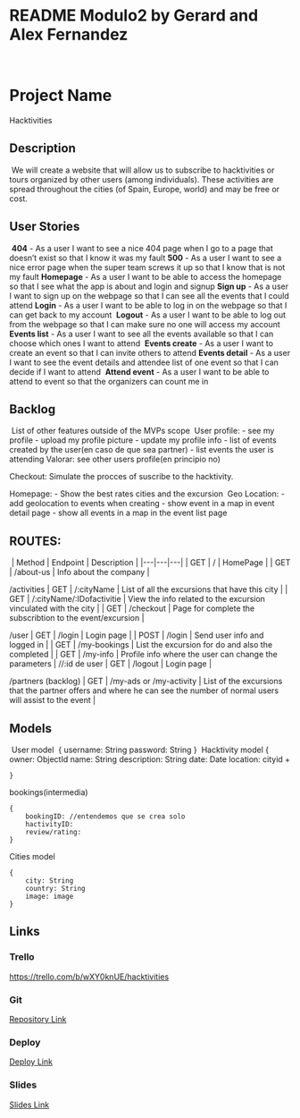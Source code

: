 # README Modulo2 by Gerard and Alex Fernandez
​
# Project Name

Hacktivities
​
## Description
​
We will create a website that will allow us to subscribe to hacktivities or tours organized by other users (among individuals). These activities are spread throughout the cities (of Spain, Europe, world) and may be free or cost.
​
## User Stories
​
**404** - As a user I want to see a nice 404 page when I go to a page that doesn’t exist so that I know it was my fault
​
**500** - As a user I want to see a nice error page when the super team screws it up so that I know that is not my fault
​
**Homepage** - As a user I want to be able to access the homepage so that I see what the app is about and login and signup
​
**Sign up** - As a user I want to sign up on the webpage so that I can see all the events that I could attend
​
**Login** - As a user I want to be able to log in on the webpage so that I can get back to my account
​
**Logout** - As a user I want to be able to log out from the webpage so that I can make sure no one will access my account
​
**Events list** - As a user I want to see all the events available so that I can choose which ones I want to attend
​
**Events create** - As a user I want to create an event so that I can invite others to attend
​
**Events detail** - As a user I want to see the event details and attendee list of one event so that I can decide if I want to attend
​
**Attend event** - As a user I want to be able to attend to event so that the organizers can count me in
​
## Backlog
​
List of other features outside of the MVPs scope
​
User profile: - see my profile - upload my profile picture - update my profile info - list of events created by the user(en caso de que sea partner) - list events the user is attending 
Valorar: see other users profile(en principio no)

Checkout: Simulate the procces of suscribe to the hacktivity.

Homepage: - Show the best rates cities and the excursion
​
Geo Location: - add geolocation to events when creating - show event in a map in event detail page - show all events in a map in the event list page
​
## ROUTES:
​
| Method  | Endpoint  | Description  |
|---|---|---|
| GET  | /  |  HomePage |
| GET  | /about-us  |  Info about the company |

/activities
| GET  | /:cityName  |  List of all the excursions that have this city |
| GET  | /:cityName/:IDofactivitie  |  View the info related to the excursion vinculated with the city |
| GET  | /checkout  |  Page for complete the subscribtion to the event/excursion |

/user
| GET  | /login  | Login page  |
|  POST | /login  | Send user info and logged in  |
| GET  | /my-bookings  | List the excursion for do and also the completed  |
| GET  | /my-info  | Profile info where the user can change the parameters  | //:id de user
| GET  | /logout  | Login page  |

/partners (backlog)
| GET  | /my-ads or /my-activity  | List of the excursions that the partner offers and where he can see the number of normal users will assist to the event |
​
## Models 
​
User model
​
    {
    	username: String
    	password: String
    }
​
Hacktivity model
​
    { 
    	owner: ObjectId<User>
    	name: String
    	description: String
    	date: Date
    	location: cityid
    	+
    
    }

bookings(intermedia)

	{
		bookingID: //entendemos que se crea solo
		hactivityID:
		review/rating:
	}

Cities model

    {
    	city: String
    	country: String
		image: image
    }
    

## Links
### Trello
https://trello.com/b/wXY0knUE/hacktivities
### Git
[Repository Link](https://github.com/alexfc96/hacktivities)
### Deploy
[Deploy Link](https://hacktivities.herokuapp.com/)
### Slides
[Slides Link](https://slides.com/alexfernandez-1/hacktivities)
